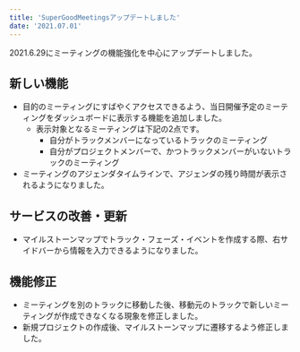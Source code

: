 ```yaml
---
title: 'SuperGoodMeetingsアップデートしました'
date: '2021.07.01'
---
```


2021.6.29にミーティングの機能強化を中心にアップデートしました。

## 新しい機能
- 目的のミーティングにすばやくアクセスできるよう、当日開催予定のミーティングをダッシュボードに表示する機能を追加しました。
    - 表示対象となるミーティングは下記の2点です。
      - 自分がトラックメンバーになっているトラックのミーティング
      - 自分がプロジェクトメンバーで、かつトラックメンバーがいないトラックのミーティング
- ミーティングのアジェンダタイムラインで、アジェンダの残り時間が表示されるようになりました。

## サービスの改善・更新
- マイルストーンマップでトラック・フェーズ・イベントを作成する際、右サイドバーから情報を入力できるようになりました。

## 機能修正
- ミーティングを別のトラックに移動した後、移動元のトラックで新しいミーティングが作成できなくなる現象を修正しました。
- 新規プロジェクトの作成後、マイルストーンマップに遷移するよう修正しました。
